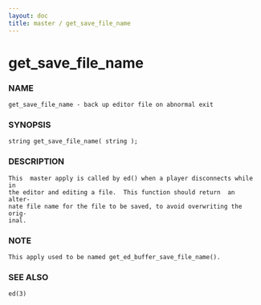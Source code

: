 ```yaml
---
layout: doc
title: master / get_save_file_name
---
```

# get_save_file_name

### NAME

    get_save_file_name - back up editor file on abnormal exit

### SYNOPSIS

    string get_save_file_name( string );

### DESCRIPTION

    This  master apply is called by ed() when a player disconnects while in
    the editor and editing a file.  This function should return  an  alter‐
    nate file name for the file to be saved, to avoid overwriting the orig‐
    inal.

### NOTE

    This apply used to be named get_ed_buffer_save_file_name().

### SEE ALSO

    ed(3)

